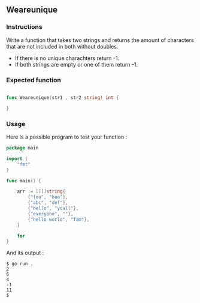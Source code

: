## Weareunique

### Instructions

Write a function that takes two strings and returns the amount of characters that are not included in both without doubles.

- If there is no unique charachters return -1.
- If both strings are empty  or one of them return -1.


### Expected function

```go

func Weareunique(str1 , str2 string) int {

}

```

### Usage

Here is a possible program to test your function :

```go
package main

import (
	"fmt"
)

func main() {

	arr := [][]string{
		{"foo", "boo"},
		{"abc", "def"},
		{"hello", "yoall"},
		{"everyone", ""},
		{"hello world", "fam"},
	}

    for 
}
```

And its output :

```console
$ go run .
2
6
4
-1
11
$
```